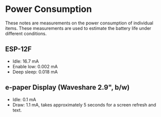 # Power Consumption

These notes are measurements on the power consumption of individual items. These measurements are used to estimate the battery life under different conditions.

## ESP-12F

- Idle: 16.7 mA
- Enable low: 0.002 mA
- Deep sleep: 0.018 mA

## e-paper Display (Waveshare 2.9", b/w)

- Idle: 0.1 mA
- Draw: 1.1 mA, takes approximately 5 seconds for a screen refresh and text.
